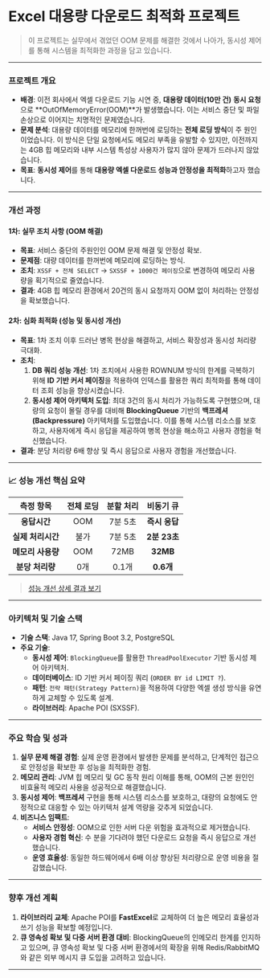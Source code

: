 # **Excel 대용량 다운로드 최적화 프로젝트**

> 이 프로젝트는 실무에서 겪었던 OOM 문제를 해결한 것에서 나아가, 동시성 제어를 통해 시스템을 최적화한 과정을 담고 있습니다.

---

### **프로젝트 개요**
* **배경**: 이전 회사에서 엑셀 다운로드 기능 시연 중, **대용량 데이터(10만 건)** **동시 요청**으로 **OutOfMemoryError(OOM)**가 발생했습니다. 이는 서비스 중단 및 파일 손상으로 이어지는 치명적인 문제였습니다.
* **문제 분석**: 대용량 데이터를 메모리에 한꺼번에 로딩하는 **전체 로딩 방식**이 주 원인이었습니다. 이 방식은 단일 요청에서도 메모리 부족을 유발할 수 있지만, 이전까지는 4GB 힙 메모리와 내부 시스템 특성상 사용자가 많지 않아 문제가 드러나지 않았습니다.
* **목표**: **동시성 제어**를 통해 **대용량 엑셀 다운로드 성능과 안정성을 최적화**하고자 했습니다.

---

### **개선 과정**

#### **1차: 실무 조치 사항 (OOM 해결)**
* **목표**: 서비스 중단의 주원인인 OOM 문제 해결 및 안정성 확보.
* **문제점**: 대량 데이터를 한꺼번에 메모리에 로딩하는 방식.
* **조치**: `XSSF + 전체 SELECT` → `SXSSF + 1000건 페이징`으로 변경하여 메모리 사용량을 획기적으로 줄였습니다.
* **결과**: 4GB 힙 메모리 환경에서 20건의 동시 요청까지 OOM 없이 처리하는 안정성을 확보했습니다.

#### **2차: 심화 최적화 (성능 및 동시성 개선)**
* **목표**: 1차 조치 이후 드러난 병목 현상을 해결하고, 서비스 확장성과 동시성 처리량 극대화.
* **조치**:
    1.  **DB 쿼리 성능 개선**: 1차 조치에서 사용한 ROWNUM 방식의 한계를 극복하기 위해 **ID 기반 커서 페이징**을 적용하여 인덱스를 활용한 쿼리 최적화를 통해 데이터 조회 성능을 향상시켰습니다.
    2.  **동시성 제어 아키텍처 도입**: 최대 3건의 동시 처리가 가능하도록 구현했으며, 대량의 요청이 몰릴 경우를 대비해 **BlockingQueue** 기반의 **백프레셔(Backpressure)** 아키텍처를 도입했습니다. 이를 통해 시스템 리소스를 보호하고, 사용자에게 즉시 응답을 제공하여 병목 현상을 해소하고 사용자 경험을 혁신했습니다.
* **결과**: 분당 처리량 6배 향상 및 즉시 응답으로 사용자 경험을 개선했습니다.

---

### **📈 성능 개선 핵심 요약**

| 측정 항목 | **전체 로딩** | **분할 처리** | **비동기 큐**  |
|:---:|:---------:|:---:|:----------:|
| **응답시간** |    OOM    | 7분 5초 | **즉시 응답**  |
| **실제 처리시간** |   불가    | 7분 5초 | **2분 23초** |
| **메모리 사용량** |    OOM    | 72MB |  **32MB**  |
| **분당 처리량** |    0개     | 0.1개 |  **0.6개**  |

> [성능 개선 상세 결과 보기](./docs/performance-test-results.md)

---

### **아키텍처 및 기술 스택**
* **기술 스택**: Java 17, Spring Boot 3.2, PostgreSQL
* **주요 기술**:
    * **동시성 제어**: `BlockingQueue`를 활용한 `ThreadPoolExecutor` 기반 동시성 제어 아키텍처.
    * **데이터베이스**: ID 기반 커서 페이징 쿼리 (`ORDER BY id LIMIT ?`).
    * **패턴**: `전략 패턴(Strategy Pattern)`을 적용하여 다양한 엑셀 생성 방식을 유연하게 교체할 수 있도록 설계.
    * **라이브러리**: Apache POI (SXSSF).

---

### **주요 학습 및 성과**
1.  **실무 문제 해결 경험**: 실제 운영 환경에서 발생한 문제를 분석하고, 단계적인 접근으로 안정성을 확보한 후 성능을 최적화한 경험.
2.  **메모리 관리**: JVM 힙 메모리 및 GC 동작 원리 이해를 통해, OOM의 근본 원인인 비효율적 메모리 사용을 성공적으로 해결했습니다.
3.  **동시성 제어**: **백프레셔** 구현을 통해 시스템 리소스를 보호하고, 대량의 요청에도 안정적으로 대응할 수 있는 아키텍처 설계 역량을 갖추게 되었습니다.
4.  **비즈니스 임팩트**:
    * **서비스 안정성**: OOM으로 인한 서버 다운 위험을 효과적으로 제거했습니다.
    * **사용자 경험 혁신**: 수 분을 기다려야 했던 다운로드 요청을 즉시 응답으로 개선했습니다.
    * **운영 효율성**: 동일한 하드웨어에서 6배 이상 향상된 처리량으로 운영 비용을 절감했습니다.

---

### **향후 개선 계획**
1.  **라이브러리 교체**: Apache POI를 **FastExcel**로 교체하여 더 높은 메모리 효율성과 쓰기 성능을 확보할 예정입니다.
2.  **큐 영속성 확보 및 다중 서버 환경 대비**: BlockingQueue의 인메모리 한계를 인지하고 있으며, 큐 영속성 확보 및 다중 서버 환경에서의 확장을 위해 Redis/RabbitMQ와 같은 외부 메시지 큐 도입을 고려하고 있습니다.

---

